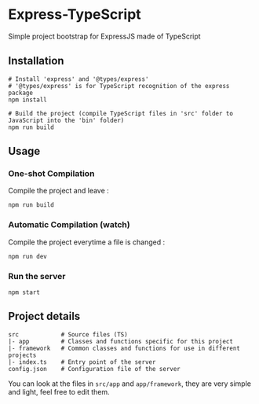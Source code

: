 # Express-TypeScript
Simple project bootstrap for ExpressJS made of TypeScript

## Installation

```shell
# Install 'express' and '@types/express'
# '@types/express' is for TypeScript recognition of the express package
npm install

# Build the project (compile TypeScript files in 'src' folder to JavaScript into the 'bin' folder)
npm run build
```

## Usage

### One-shot Compilation

Compile the project and leave :

```shell
npm run build
```

### Automatic Compilation (watch)

Compile the project everytime a file is changed :

```shell
npm run dev
```

### Run the server

```shell
npm start
```

## Project details

```
src            # Source files (TS)
|- app         # Classes and functions specific for this project
|- framework   # Common classes and functions for use in different projects
|- index.ts    # Entry point of the server
config.json    # Configuration file of the server
```

You can look at the files in `src/app` and `app/framework`, they are very simple and light, feel free to edit them.
